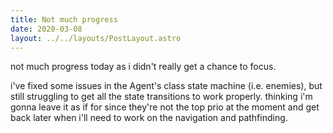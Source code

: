 ```yaml
---
title: Not much progress
date: 2020-03-08
layout: ../../layouts/PostLayout.astro
---
```


not much progress today as i didn't really get a chance to focus.

i've fixed some issues in the Agent's class state machine (i.e. enemies), but
still struggling to get all the state transitions to work properly. thinking i'm
gonna leave it as if for since they're not the top prio at the moment and get
back later when i'll need to work on the navigation and pathfinding.
